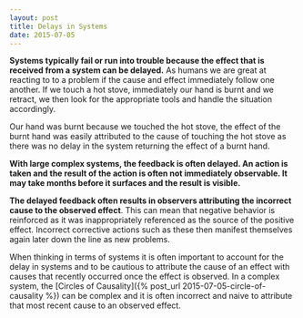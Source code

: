 ```yaml
---
layout: post
title: Delays in Systems
date: 2015-07-05
---
```


**Systems typically fail or run into trouble because the effect that is
received from a system can be delayed.**  As humans we are great at reacting to
to a problem if the cause and effect immediately follow one another. If we
touch a hot stove, immediately our hand is burnt and we retract, we then look
for the appropriate tools and handle the situation accordingly.

<!--more-->

Our hand was burnt because we touched the hot stove, the effect of the burnt
hand was easily attributed to the cause of touching the hot stove as there was
no delay in the system returning the effect of a burnt hand.

**With large complex systems, the feedback is often delayed. An action is taken
and the result of the action is often not immediately observable. It may take
months before it surfaces and the result is visible.**

**The delayed feedback often results in observers attributing the incorrect
cause to the observed effect**. This can mean that negative behavior is
reinforced as it was inappropriately referenced as the source of the positive
effect. Incorrect corrective actions such as these then manifest themselves
again later down the line as new problems.

When thinking in terms of systems it is often important to account for the
delay in systems and to be cautious to attribute the cause of an effect with
causes that recently occurred once the effect is observed. In a complex system,
the [Circles of Causality]({% post_url 2015-07-05-circle-of-causality %}) can
be complex and it is often incorrect and naive to attribute that most recent
cause to an observed effect.

